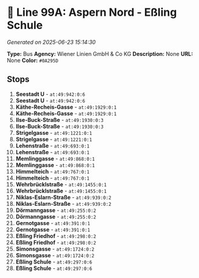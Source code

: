 # 🚌 Line 99A: Aspern Nord - Eßling Schule

*Generated on 2025-06-23 15:14:30*

**Type:** Bus
**Agency:** Wiener Linien GmbH & Co KG
**Description:** None
**URL:** None
**Color:** `#0A295D`

## Stops

1. **Seestadt U** - `at:49:942:0:6`
2. **Seestadt U** - `at:49:942:0:6`
3. **Käthe-Recheis-Gasse** - `at:49:1929:0:1`
4. **Käthe-Recheis-Gasse** - `at:49:1929:0:1`
5. **Ilse-Buck-Straße** - `at:49:1930:0:3`
6. **Ilse-Buck-Straße** - `at:49:1930:0:3`
7. **Strigelgasse** - `at:49:1221:0:1`
8. **Strigelgasse** - `at:49:1221:0:1`
9. **Lehenstraße** - `at:49:693:0:1`
10. **Lehenstraße** - `at:49:693:0:1`
11. **Memlinggasse** - `at:49:868:0:1`
12. **Memlinggasse** - `at:49:868:0:1`
13. **Himmelteich** - `at:49:767:0:1`
14. **Himmelteich** - `at:49:767:0:1`
15. **Wehrbrücklstraße** - `at:49:1455:0:1`
16. **Wehrbrücklstraße** - `at:49:1455:0:1`
17. **Niklas-Eslarn-Straße** - `at:49:939:0:2`
18. **Niklas-Eslarn-Straße** - `at:49:939:0:2`
19. **Dörmanngasse** - `at:49:255:0:2`
20. **Dörmanngasse** - `at:49:255:0:2`
21. **Gernotgasse** - `at:49:391:0:1`
22. **Gernotgasse** - `at:49:391:0:1`
23. **Eßling Friedhof** - `at:49:298:0:2`
24. **Eßling Friedhof** - `at:49:298:0:2`
25. **Simonsgasse** - `at:49:1724:0:2`
26. **Simonsgasse** - `at:49:1724:0:2`
27. **Eßling Schule** - `at:49:297:0:6`
28. **Eßling Schule** - `at:49:297:0:6`